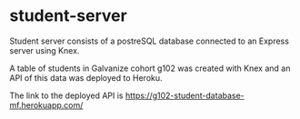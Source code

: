 # student-server

Student server consists of a postreSQL database connected to an Express server using Knex. 

A table of students in Galvanize cohort g102 was created with Knex and an API of this data was deployed to Heroku.

The link to the deployed API is https://g102-student-database-mf.herokuapp.com/

